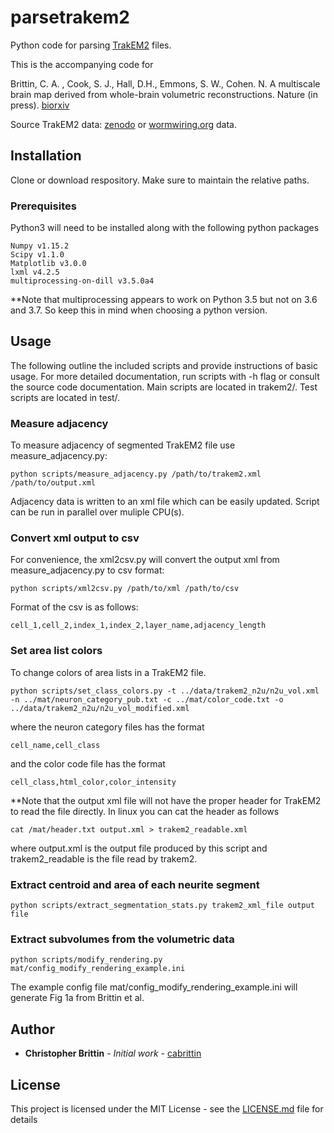 # parsetrakem2
Python code for parsing [TrakEM2](https://imagej.net/TrakEM2) files. 

This is the accompanying code for

Brittin, C. A. , Cook, S. J., Hall, D.H., Emmons, S. W., Cohen. N. A multiscale brain map derived from whole-brain volumetric reconstructions. Nature (in press). [biorxiv](https://doi.org/10.1101/2020.05.24.112870)

Source TrakEM2 data: [zenodo](https://zenodo.org/record/4383277#.X-wK5tZOk-I) or [wormwiring.org](http://wormwiring.org/) data.

## Installation
Clone or download respository. Make sure to maintain the relative paths.

### Prerequisites
Python3 will need to be installed along with the following python packages 
```
Numpy v1.15.2
Scipy v1.1.0
Matplotlib v3.0.0
lxml v4.2.5
multiprocessing-on-dill v3.5.0a4
```
**Note that multiprocessing appears to work on Python 3.5 but not on 3.6 and 3.7. So keep this in mind when choosing a python version. 
## Usage

The following outline the included scripts and provide instructions of basic usage. 
For more detailed documentation, run scripts with -h flag or consult the source code documentation.
Main scripts are located in trakem2/.  Test scripts are located in test/.

### Measure adjacency
To measure adjacency of segmented TrakEM2 file use measure_adjacency.py:
```
python scripts/measure_adjacency.py /path/to/trakem2.xml /path/to/output.xml
```
Adjacency data is written to an xml file which can be easily updated. Script can be run in parallel over muliple CPU(s).

### Convert xml output to csv
For convenience, the xml2csv.py will convert the output xml from measure_adjacency.py to csv format:
```
python scripts/xml2csv.py /path/to/xml /path/to/csv
```
Format of the csv is as follows:
```
cell_1,cell_2,index_1,index_2,layer_name,adjacency_length
```

### Set area list colors
To change colors of area lists in a TrakEM2 file.
```
python scripts/set_class_colors.py -t ../data/trakem2_n2u/n2u_vol.xml -n ../mat/neuron_category_pub.txt -c ../mat/color_code.txt -o ../data/trakem2_n2u/n2u_vol_modified.xml
```
where the neuron category files has the format
```
cell_name,cell_class
```
and the color code file has the format
```
cell_class,html_color,color_intensity
```
**Note that the output xml file will not have the proper header for TrakEM2 to read the file directly. In linux you can cat the header as follows
```
cat /mat/header.txt output.xml > trakem2_readable.xml
```
where output.xml is the output file produced by this script and
trakem2_readable is the file read by trakem2.

### Extract centroid and area of each neurite segment 
```
python scripts/extract_segmentation_stats.py trakem2_xml_file output file
```

### Extract subvolumes from the volumetric data 
```
python scripts/modify_rendering.py mat/config_modify_rendering_example.ini
```
The example config file mat/config_modify_rendering_example.ini will generate Fig 1a from Brittin et al.


## Author

* **Christopher Brittin** - *Initial work* - [cabrittin](https://github.com/cabrittin)


## License

This project is licensed under the MIT License - see the [LICENSE.md](LICENSE.md) file for details


